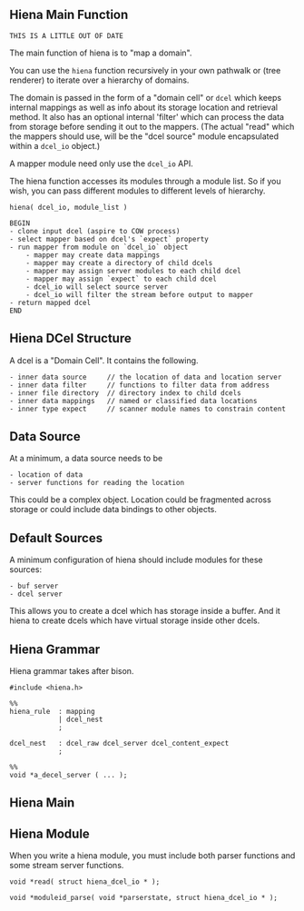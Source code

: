 ## Hiena Main Function ##

`THIS IS A LITTLE OUT OF DATE`

The main function of hiena is to "map a domain".

You can use the `hiena` function recursively in your own pathwalk or (tree renderer) to iterate over a hierarchy of domains.

The domain is passed in the form of a "domain cell" or `dcel` which keeps internal mappings as well as info about its storage location and retrieval method.  It also has an optional internal 'filter' which can process the data from storage before sending it out to the mappers. (The actual "read" which the mappers should use, will be the "dcel source" module encapsulated within a `dcel_io` object.)

A mapper module need only use the `dcel_io` API.

The hiena function accesses its modules through a module list.  So if you wish, you can pass different modules to different levels of hierarchy.

	hiena( dcel_io, module_list )

	BEGIN
	- clone input dcel (aspire to COW process)
	- select mapper based on dcel's `expect` property
	- run mapper from module on `dcel_io` object
		- mapper may create data mappings
		- mapper may create a directory of child dcels
		- mapper may assign server modules to each child dcel
		- mapper may assign `expect` to each child dcel
		- dcel_io will select source server
		- dcel_io will filter the stream before output to mapper
	- return mapped dcel
	END


## Hiena DCel Structure ##

A dcel is a "Domain Cell".  It contains the following.

	- inner data source 	// the location of data and location server
	- inner data filter		// functions to filter data from address
	- inner file directory	// directory index to child dcels
	- inner data mappings	// named or classified data locations
	- inner type expect		// scanner module names to constrain content

## Data Source ##

At a minimum, a data source needs to be

	- location of data
	- server functions for reading the location

This could be a complex object.  Location could be fragmented across storage or could include data bindings to other objects.

## Default Sources ##

A minimum configuration of hiena should include modules for these sources:

	- buf server
	- dcel server

This allows you to create a dcel which has storage inside a buffer.  And it hiena to create dcels which have virtual storage inside other dcels.

## Hiena Grammar ##

Hiena grammar takes after bison.

	#include <hiena.h>

	%%
	hiena_rule 	: mapping
				| dcel_nest
				;

	dcel_nest	: dcel_raw dcel_server dcel_content_expect
				;

	%%
	void *a_decel_server ( ... );

## Hiena Main ##


## Hiena Module ##

When you write a hiena module, you must include both parser functions and some stream server functions.

	void *read( struct hiena_dcel_io * );

	void *moduleid_parse( void *parserstate, struct hiena_dcel_io * );	


	

